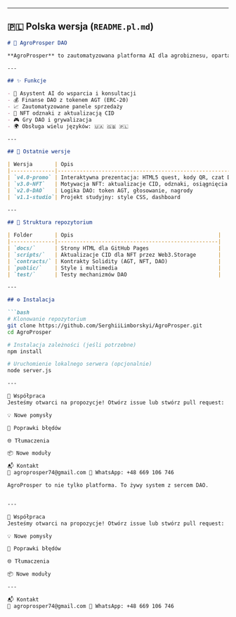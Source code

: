 
---

## 🇵🇱 Polska wersja (`README.pl.md`)

```markdown
# 🌾 AgroProsper DAO

**AgroProsper** to zautomatyzowana platforma AI dla agrobiznesu, oparta na architekturze DAO z obsługą NFT, AI, wielojęzyczności, grywalizacji i interaktywnych prezentacji.

---

## ✨ Funkcje

- 🤖 Asystent AI do wsparcia i konsultacji  
- 💰 Finanse DAO z tokenem AGT (ERC-20)  
- 📈 Zautomatyzowane panele sprzedaży  
- 🏅 NFT odznaki z aktualizacją CID  
- 🎮 Gry DAO i grywalizacja  
- 🌍 Obsługa wielu języków: 🇺🇦 🇬🇧 🇵🇱  

---

## 🚀 Ostatnie wersje

| Wersja       | Opis                                                             |
|--------------|------------------------------------------------------------------|
| `v4.0-promo` | Interaktywna prezentacja: HTML5 quest, kody QR, czat DAO         |
| `v3.0-NFT`   | Motywacja NFT: aktualizacje CID, odznaki, osiągnięcia            |
| `v2.0-DAO`   | Logika DAO: token AGT, głosowanie, nagrody                       |
| `v1.1-studio`| Projekt studyjny: style CSS, dashboard                           |

---

## 📂 Struktura repozytorium

| Folder       | Opis                                              |
|--------------|---------------------------------------------------|
| `docs/`      | Strony HTML dla GitHub Pages                      |
| `scripts/`   | Aktualizacje CID dla NFT przez Web3.Storage       |
| `contracts/` | Kontrakty Solidity (AGT, NFT, DAO)                |
| `public/`    | Style i multimedia                                |
| `test/`      | Testy mechanizmów DAO                             |

---

## ⚙️ Instalacja

```bash
# Klonowanie repozytorium
git clone https://github.com/SerghiiLimborskyi/AgroProsper.git
cd AgroProsper

# Instalacja zależności (jeśli potrzebne)
npm install

# Uruchomienie lokalnego serwera (opcjonalnie)
node server.js

---

🤝 Współpraca
Jesteśmy otwarci na propozycje! Otwórz issue lub stwórz pull request:

💡 Nowe pomysły

🐞 Poprawki błędów

🌐 Tłumaczenia

📦 Nowe moduły

📬 Kontakt
📧 agroprosper74@gmail.com 📱 WhatsApp: +48 669 106 746

AgroProsper to nie tylko platforma. To żywy system z sercem DAO.


---

🤝 Współpraca
Jesteśmy otwarci na propozycje! Otwórz issue lub stwórz pull request:

💡 Nowe pomysły

🐞 Poprawki błędów

🌐 Tłumaczenia

📦 Nowe moduły

---

📬 Kontakt
📧 agroprosper74@gmail.com 📱 WhatsApp: +48 669 106 746
